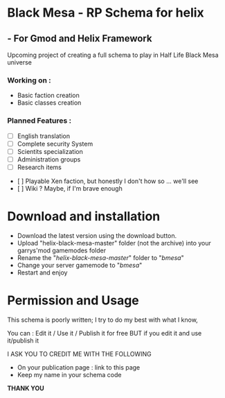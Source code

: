 # Black Mesa - RP Schema for helix
## - For Gmod and Helix Framework

Upcoming project of creating a full schema to play in Half Life Black Mesa universe

### Working on :

* Basic faction creation
* Basic classes creation

### Planned Features :

- [ ] English translation
- [ ] Complete security System
- [ ] Scientits specialization
- [ ] Administration groups
- [ ] Research items
- [ ] Playable Xen faction, but honestly I don't how so ... we'll see
- [ ] Wiki ? Maybe, if I'm brave enough

# Download and installation

* Download the latest version using the download button.
* Upload "helix-black-mesa-master" folder (not the archive) into your garrys'mod gamemodes folder
* Rename the "_helix-black-mesa-master_" folder to "_bmesa_"
* Change your server gamemode to "_bmesa_"
* Restart and enjoy

# Permission and Usage

This schema is poorly written; 
I try to do my best with what I know,

You can : Edit it / Use it / Publish it for free
BUT if you edit it and use it/publish it 

I ASK YOU TO CREDIT ME WITH THE FOLLOWING

* On your publication page : link to this page 
* Keep my name in your schema code

__THANK YOU__
